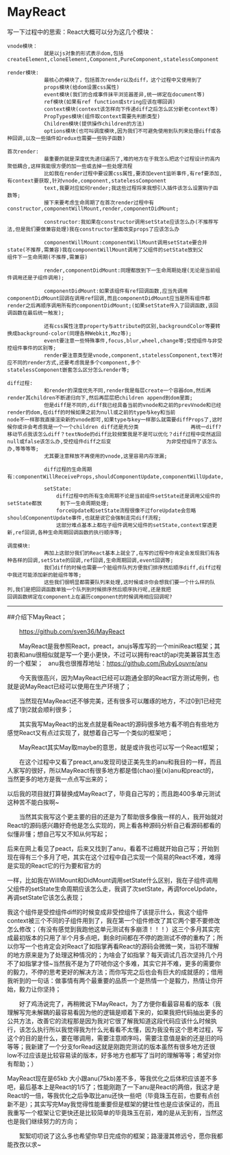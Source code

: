 # MayReact
写一下过程中的思索：React大概可以分为这几个模块：

    vnode模块：
                就是以js对象的形式表示dom,包括createElement,cloneElement,Component,PureComponent,statelessComponent

    render模块:
                最核心的模块了，包括首次render以及diff，这个过程中又使用到了
                props模块(给dom设置css属性)
                event模块(我们的合成事件抹平浏览器差异,统一绑定在document等)
                ref模块(如果有ref function或string应该在哪回调)
                context模块(context该怎样向下传递diff之后怎么区分新老context等)
                PropTypes模块(组件取context需要先判断类型)
                Children模块(提供操作children的方法)
                options模块(也可叫调度模块,因为我们不可避免使用到队列来处理diff或各种回调,以及一些插件如redux也需要一些钩子函数)

    首次render:
                最重要的就是深度优先递归遍历了,难的地方在于我怎么把这个过程设计的高内聚低耦合,这样我能很方便的加一些或去掉一些处理流程
                比如我在render过程中要设置css属性,要添加event监听事件,有ref要添加,有context要获取,针对vnode,component,statelessComponent
                text,我要对应如何render;我这些过程将来我想引入插件该怎么设置钩子函数等;
                接下来要考虑生命周期了在首次render过程中有constructor,componentWillMount,render,componentDidMount;

                constructor:我如果在constructor调用setState应该怎么办(不推荐写法,但是我们要做兼容处理)我在constructor里面改变props了应该怎么办
                
                componentWillMount:componentWillMount调用setState要合并state(不推荐,需兼容)我在componentWillMount调用了父组件的setState放到父                                      组件下一生命周期(不推荐,需兼容)
                
                render,componentDidMount:同理都放到下一生命周期处理(无论是当前组件调用还是子组件调用);
                
                componentDidMount:如果该组件有ref回调函数,应当先调用componentDidMount回调在调用ref回调,而且componentDidMount应当是所有组件都                                        render之后再顺序调用所有的componentDidMount;(如果setState传入了回调函数,该回调函数在最后统一触发);
                
                还有css属性注意property与attribute的区别,backgroundColor等要转换成background-color(同理各种Webkit,Moz等);
                event要注意一些特殊事件,focus,blur,wheel,change等;受控组件与非受控组件事件的区别等;
                render要注意类型是vnode,component,statelessComponent,text等对应不同的render方式,还要考虑我是多个component,多个                               statelessComponent嵌套怎么区分怎么render等;
    
    diff过程:
                和render的深度优先不同,render我是每层create一个容器dom,然后再render其children不断递归向下,然后再层层把children append到dom里面;
                但是diff是不同的,diff我已经具备当前的vnode和之前的prevVnode和已经render的dom,在diff的时候如果之前为null或之前的type与key和当前                 node不一样那我直接渲染新的vnode即可,如果type与key一样那么就需要diffProps了,这时候你或许会考虑我是一个一个children diff还是先分类                 再统一diff?移动节点我该怎么diff？textNode的diff比较频繁我是不是可以优化？diff过程中突然返回null或false该怎么办,受控组件diff之后变                  为非受控组件了该怎么办,等等等等;
                尤其要注意释放不再使用的vnode,这里容易内存泄漏;

                diff过程的生命周期有:componentWillReceiveProps,shouldComponentUpdate,componentWillUpdate,render,componentDidUpdate

                setState:
                    diff过程中的所有生命周期不论是当前组件setState还是调用父组件的setState都放      到下一生命周期处理;
                    forceUpdate和setState流程很像不过foreUpdate会忽略shouldComponentUpdate事件,也就是说它会强制走完diff流程;
                    这部分难点基本上都在子组件调用父组件的setState,context穿透更新,ref回调,各种生命周期回调函数的执行顺序等;

    调度模块:
                再加上这部分我们的React基本上就全了,在写的过程中你肯定会发现我们有各种各样的回调,setState的回调,ref回调,生命周期回调,event回调等;
                我们diff的时候也需要一个脏组件队列方便我们排序然后顺序diff,diff过程中我还可能添加新的脏组件等等;
                这些我们很明显都需要队列来处理,这时候或许你会想我们要一个什么样的队列,我们是把回调函数单独一个队列到时候排序然后顺序执行呢,还是我把                 回调函数绑定在component上在遍历component的时候调用相应回调呢?


--------------------------------------------------------------------------------------------------------------------------------------
##介绍下MayReact；

　　https://github.com/sven36/MayReact

　　MayReact是我参照React，preact，anujs等库写的一个miniReact框架；其初衷和anu很相似就是写一个更小更快，不过可以拥有react的api完美兼容其生态的一个框架；
   anu我也很推荐地址：https://github.com/RubyLouvre/anu

　　今天我很高兴，因为MayReact已经可以跑通全部的React官方测试用例，也就是说MayReact已经可以使用在生产环境了；

　　当然现在MayReact还不够完美，还有很多可以雕琢的地方，不过0到1已经完成了1到2就会顺利很多；

　　其实我写MayReact的出发点就是看React的源码很多地方看不明白有些地方感觉React又有点过实现了，就想着自己写一个类似的框架吧；

　　MayReact其实May取maybe的意思，就是或许我也可以写一个React框架；

　　在这个过程中又看了preact,anu发现司徒正美先生的anu和我目的一样，而且人家写的很好，所以MayReact有很多地方都是借(chao)鉴(xi)anu和preact的，当然更多的地方是我一点点写出来的；

以后我的项目就打算替换成MayReact了，毕竟自己写的；而且跑400多单元测试这种苦不能白挨啊~

　　当然其实我写这个更主要的目的还是为了帮助很多像我一样的人，我开始就对React的源码感兴趣好奇他是怎么实现的，网上看各种源码分析自己看源码都看的似懂非懂；想自己写又不知从何写起；

后来在网上看见了peact，后来又找到了anu，看着不过瘾就开始自己写；开始到现在得有三个多月了吧，其实在这个过程中自己实现一个简易的React不难，难得是实现的React它的行为要和官方的

一样，比如我在WillMount和DidMount调用setState什么区别，我在子组件调用父组件的setState生命周期应该怎么走，我调了次setState，再调forceUpdate，再调setState它该怎么表现；

我这个组件是受控组件diff的时候变成非受控组件了该提示什么，我这个组件context被三个不同的子组件用到了，我在第一个组件修改了其它两个要不要修改怎么修改；（有没有感觉到我跑他这单元测试有多崩溃！！！）这三个多月其实完成最初版本的只用了半个月多点吧，剩余时间都在不停的跑测试不停的重构了；所以你写一个也肯定会对React了如指掌再看React的源码会微微一笑，当初不理解的地方原来是为了处理这种情况的；为啥会了如指掌？每天调试几百次坚持几个月不了如指掌才怪~当然我不是为了吓唬你这个多难，其实它并不难，更多的需要你的毅力，不停的思考更好的解决方法；而你写完之后也会有巨大的成就感的；借用我听到的一句话：做事情有两个最重要的品质一个是热情一个是毅力，热情让你开始，毅力让你坚持；

　　好了鸡汤说完了，再稍微说下MayReact，为了方便你看最容易看的版本（我理解写完未解耦的最容易看因为他的逻辑是顺着下来的，如果我把代码抽出更多的公共方法，改善它的流程那是因为我对它很了解我知道这段代码应该什么时候执行，该怎么执行所以我觉得我为什么光看看不太懂，因为我没有这个思考过程，写这个的目的是什么，要在哪调用，需要注意顺序吗，需要注意值是新的还是旧的吗等等；我新建了一个分支forRead这就是刚跑完测试的版本虽然有很多地方还很low不过应该是比较容易读的版本，好多地方也都写了当时的理解等等；希望对你有帮助；）

MayReact现在是65kb 大小跟anu(75kb)差不多，等我优化之后体积应该差不多吧，最后基本上是React的1/5了；性能刚跑了一下anu是React的两倍，我这才是React的一倍，等我优化之后争取比anu还快一些吧（毕竟珠玉在前，也要有点创新不是）；其实写完May我觉得性能重要但是框架的健壮性也是应该保证的，而且我重写一个框架让它更快还是比较简单的毕竟珠玉在前，难的是从无到有，当然这也是我们继续努力的方向；

　　絮絮叨叨说了这么多也希望你早日完成你的框架；路漫漫其修远兮，愿你我都能孜孜以求~

 
